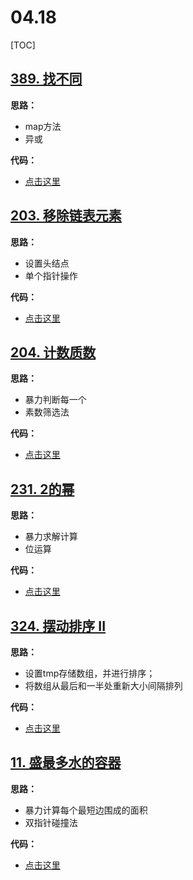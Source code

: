 # 04.18

[TOC]

## [389. 找不同](https://leetcode-cn.com/problems/find-the-difference/)

**思路：**

- map方法
- 异或

**代码：**

- [点击这里](./findTheDifference.go)

## [203. 移除链表元素](https://leetcode-cn.com/problems/remove-linked-list-elements/)

**思路：**

- 设置头结点
- 单个指针操作

**代码：**

- [点击这里](./removeElements.go)

## [204. 计数质数](https://leetcode-cn.com/problems/count-primes/)

**思路：**

- 暴力判断每一个
- 素数筛选法

**代码：**

- [点击这里](./countPrimes.go)

## [231. 2的幂](https://leetcode-cn.com/problems/power-of-two/)

**思路：**

- 暴力求解计算
- 位运算

**代码：**

- [点击这里](./isPowerOfTwo.go)

## [324. 摆动排序 II](https://leetcode-cn.com/problems/wiggle-sort-ii/)

**思路：**

- 设置tmp存储数组，并进行排序；
- 将数组从最后和一半处重新大小间隔排列

**代码：**

- [点击这里](./wiggleSort.go)

## [11. 盛最多水的容器](https://leetcode-cn.com/problems/container-with-most-water/)

**思路：**

- 暴力计算每个最短边围成的面积
- 双指针碰撞法

**代码：**

- [点击这里](./maxArea.go)